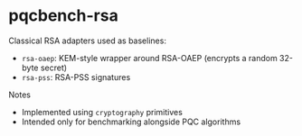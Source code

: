 # pqcbench-rsa

Classical RSA adapters used as baselines:
- `rsa-oaep`: KEM-style wrapper around RSA-OAEP (encrypts a random 32-byte secret)
- `rsa-pss`: RSA-PSS signatures

Notes
- Implemented using `cryptography` primitives
- Intended only for benchmarking alongside PQC algorithms
